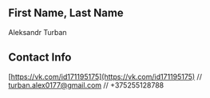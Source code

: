 ## First Name, Last Name 

Aleksandr Turban

## Contact Info

[https://vk.com/id171195175](https://vk.com/id171195175) // [turban.alex0177@gmail.com](turban.alex0177@gmail.com) // +375255128788
